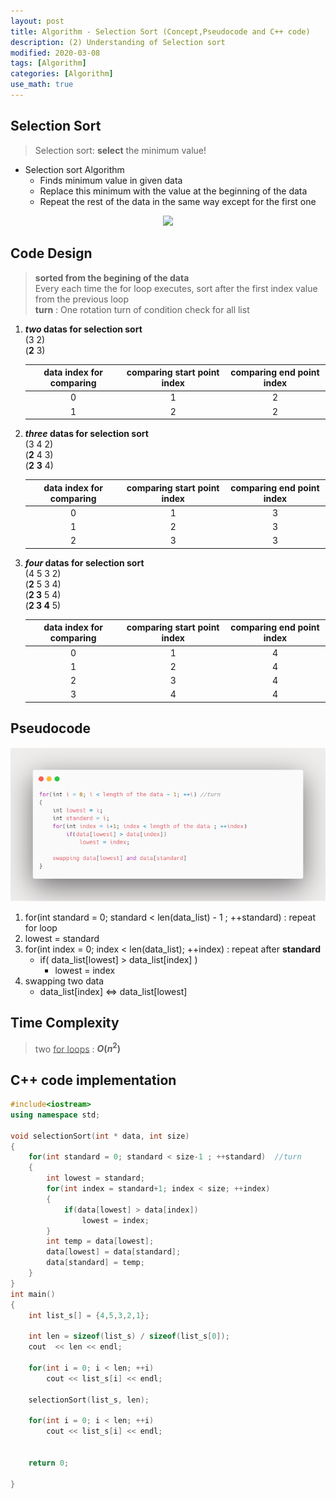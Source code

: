 ```yaml
---
layout: post
title: Algorithm - Selection Sort (Concept,Pseudocode and C++ code)
description: (2) Understanding of Selection sort
modified: 2020-03-08
tags: [Algorithm]
categories: [Algorithm]
use_math: true
---
```


## Selection Sort  

> Selection sort: __select__ the minimum value!  


* Selection sort Algorithm  
	* Finds minimum value in given data  
	* Replace this minimum with the value at the beginning of the data  
	* Repeat the rest of the data in the same way except for the first one  

<center>
	<a href="https://en.wikipedia.org/wiki/Selection_sort">
		<img src="https://upload.wikimedia.org/wikipedia/commons/9/94/Selection-Sort-Animation.gif"/>
	</a>
</center>

## Code Design   
> **sorted from the begining of the data**  
> Every each time the for loop executes, sort after the first index value from the previous loop  
> __turn__ : One rotation turn of condition check for all list   

1. **_two_ datas for selection sort**   
(3 2)  
(**2** 3)  

	| data index for comparing  | comparing start point index  | comparing end point index  |
	| :---: | :---: |:---: |
	| 0   | 1           | 2   |
	| 1   | 2           | 2   |

2. **_three_ datas for selection sort**  
(3 4 2)  
(**2** 4 3)  
(**2** **3** 4)  

	| data index for comparing  | comparing start point index  | comparing end point index  |
	| :---: | :---: | :---: |
	| 0   | 1           | 3   |
	| 1   | 2           | 3   |
	| 2   | 3           | 3   |

3. **_four_ datas for selection sort**  
(4 5 3 2)  
(**2** 5 3 4)  
(**2 3** 5 4)  
(**2 3 4** 5)  

	| data index for comparing  | comparing start point index  | comparing end point index  |
	| :---: | :---: | :---: |
	| 0   | 1           | 4   |
	| 1   | 2           | 4   |
	| 2   | 3           | 4   |
	| 3   | 4           | 4   |


## Pseudocode  
[![carbon_code_highlighter](/images/carbonselectionsort.png)](https://carbon.now.sh/)

1. for(int standard = 0; standard < len(data_list) - 1 ; ++standard) : repeat for loop  
2. lowest = standard  
3. for(int index = 0; index < len(data_list); ++index) : repeat after __standard__   
	* if( data_list[lowest] > data_list[index] )
		* lowest = index
4. swapping two data  
	* data_list[index] <=> data_list[lowest]   


## Time Complexity
> two <u>for loops</u> : **$O(n^2)$**  

## C++ code implementation  
```cpp
#include<iostream>
using namespace std;

void selectionSort(int * data, int size)
{
	for(int standard = 0; standard < size-1 ; ++standard)  //turn 
	{
		int lowest = standard;
		for(int index = standard+1; index < size; ++index)
		{
			if(data[lowest] > data[index])
				lowest = index;
		}
		int temp = data[lowest];
		data[lowest] = data[standard];
		data[standard] = temp;
	}
}
int main()
{
	int list_s[] = {4,5,3,2,1};
	
	int len = sizeof(list_s) / sizeof(list_s[0]);
	cout  << len << endl;
	
	for(int i = 0; i < len; ++i)
		cout << list_s[i] << endl;
		
	selectionSort(list_s, len);
	
	for(int i = 0; i < len; ++i)
		cout << list_s[i] << endl;
		
		
	return 0;
	
}
```
